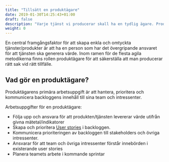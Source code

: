 ```yaml
---
title: "Tillsätt en produktägare"
date: 2019-01-30T14:25:43+01:00
draft: false
description: "Varje tjänst vi producerar skall ha en tydlig ägare. Produktägaren är den självklara kontakten för alla stakeholders och leder utvecklingsteamen i deras arbete."
weight: 0
---
```

En central framgångsfaktor för att skapa enkla och omtyckta tjänster/produkter är att ha en person som har det övergripande ansvaret för att tjänsten ska generera värde. Inom ramen för de flesta agila metodikerna finns rollen produktägare för att säkerställa att man producerar rätt sak vid rätt tillfälle.

## Vad gör en produktägare?
Produktägarens primära arbetsuppgift är att hantera, prioritera och kommunicera backloggens innehåll till sina team och intressenter. 

Arbetsuppgifter för en produktägare:
- Följa upp och ansvara för att produkten/tjänsten levererar värde utifrån givna mätetal/indikatorer
- Skapa och prioritera [User stories](/metoder/userstories/) i backloggen.
- Kommunicera prioriteringen av backloggen till stakeholders och övriga intressenter.
- Ansvarar för att team och övriga intressenter förstår innebörden i existerande user stories
- Planera teamets arbete i kommande sprintar
